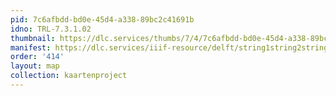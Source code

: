 ```yaml
---
pid: 7c6afbdd-bd0e-45d4-a338-89bc2c41691b
idno: TRL-7.3.1.02
thumbnail: https://dlc.services/thumbs/7/4/7c6afbdd-bd0e-45d4-a338-89bc2c41691b/full/400,339/0/default.jpg
manifest: https://dlc.services/iiif-resource/delft/string1string2string3/kaartenproject-2007/TRL-7.3.1.02
order: '414'
layout: map
collection: kaartenproject
---
```

